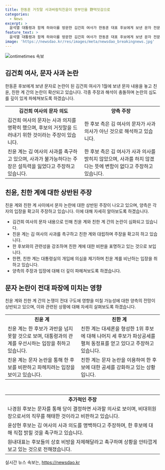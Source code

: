 ```yaml
---
title: 한동훈 거짓말 사과바람직친윤이 영부인을 野먹잇감으로
categories:
  - News
excerpt: >
  윤석열 대통령과 함께 하와이를 방문한 김건희 여사가 한동훈 대표 후보에게 보낸 문자 전문 공개로 친윤과 친한 갈등이 격화. 김 여사의 사과 의향 논란에 각자 주장하며 파장은 상반됨. 한 후보 측은 친윤계 돌려 칼끝을 내민 가운데, 전대 파급력에 대한 전망 엇갈림. 친윤, 동정표 상승 예상하며, 나머지 후보들은 문자 공개를 계기로 강화된 공세를 펼침. 후보들의 상호 비방에 대한 우려도 나옴.
feature_text: >
  윤석열 대통령과 함께 하와이를 방문한 김건희 여사가 한동훈 대표 후보에게 보낸 문자 전문 공개로 친윤과 친한 갈등이 격화. 김 여사의 사과 의향 논란에 각자 주장하며 파장은 상반됨. 한 후보 측은 친윤계 돌려 칼끝을 내민 가운데, 전대 파급력에 대한 전망 엇갈림. 친윤, 동정표 상승 예상하며, 나머지 후보들은 문자 공개를 계기로 강화된 공세를 펼침. 후보들의 상호 비방에 대한 우려도 나옴.
image: 'https://newsdao.kr/res/images/meta/newsdao_breakingnews.jpg'
---
```


<p><img src="https://newsdao.kr/res/images/meta/newsdao_breakingnews.jpg" alt="ontimetimes 속보" /></p>

<h2 data-ke-size="size26">김건희 여사, 문자 사과 논란</h2>

<p data-ke-size="size16">한동훈 후보에게 보낸 문자로 논란이 된 김건희 여사가 1월에 보낸 문자 내용을 놓고 친윤, 친한 계 간의 논란이 확산되고 있습니다. 각종 주장과 해석이 충돌하며 논란의 심도를 깊이 있게 파헤쳐보도록 하겠습니다.</p>

<table>
  <tbody>
    <tr>
      <td style="text-align: center; height: 17px;"><b>김건희 여사의 문자 의도</b></td>
      <td style="text-align: center; height: 17px;"><b>양측 주장</b></td>
    </tr>
    <tr>
      <td style="text-align: left; height: 17px;">김건희 여사의 문자는 사과 의지를 명확히 했으며, 후보의 거짓말을 드러내기 위한 것이라는 주장이 있습니다.</td>
      <td style="text-align: left; height: 17px;">한 후보 측은 김 여사의 문자가 사과 의사가 아닌 것으로 해석하고 있습니다.</td>
    </tr>
    <tr>
      <td style="text-align: left; height: 17px;">친윤 계는 김 여사의 사과를 촉구하고 있으며, 사과가 불가능하다는 주장은 설득력을 잃었다고 주장하고 있습니다.</td>
      <td style="text-align: left; height: 17px;">한 후보 측은 김 여사가 사과 의사를 밝히지 않았으며, 사과를 하지 않겠다는 뜻에 변함이 없다고 주장하고 있습니다.</td>
    </tr>
  </tbody>
</table>

<h2 data-ke-size="size26">친윤, 친한 계에 대한 상반된 주장</h2>

<p data-ke-size="size16">친윤 계와 친한 계 사이에서 문자 논란에 대한 상반된 주장이 나오고 있으며, 양측은 각자의 입장을 확고히 주장하고 있습니다. 이에 대해 자세히 알아보도록 하겠습니다.</p>

<div>
  <ul>
    <li>김건희 여사의 문자 내용으로 인해 친윤 계와 친한 계 간의 논란이 심화되고 있습니다.</li>
    <li>친윤 계는 김 여사의 사과를 촉구하고 친한 계와 대립하며 주장을 확고히 하고 있습니다.</li>
    <li>한 후보와의 관련성을 강조하며 친한 계에 대한 비판을 표명하고 있는 것으로 보입니다.</li>
    <li>한편, 친한 계는 대통령실의 개입에 의심을 제기하며 친윤 계를 비난하는 입장을 취하고 있습니다.</li>
    <li>양측의 주장과 입장에 대해 더 깊이 파헤쳐보도록 하겠습니다.</li>
  </ul>
</div>

<h2 data-ke-size="size26">문자 논란이 전대 파장에 미치는 영향</h2>

<p data-ke-size="size16">친윤 계와 친한 계 간의 논쟁이 전대 구도에 영향을 미칠 가능성에 대한 양측의 전망이 상반되고 있으며, 이와 관련된 상황에 대해 자세히 살펴보도록 하겠습니다.</p>

<table>
  <tbody>
    <tr>
      <td style="text-align: center; height: 17px;"><b>친윤 계</b></td>
      <td style="text-align: center; height: 17px;"><b>친한 계</b></td>
    </tr>
    <tr>
      <td style="text-align: left; height: 17px;">친윤 계는 한 후보가 과반을 넘지 못할 것으로 보며, 대통령과의 관계를 우선시하는 입장을 취하고 있습니다.</td>
      <td style="text-align: left; height: 17px;">친한 계는 대세론을 형성한 1위 후보에 대해 나머지 세 후보가 파상공세를 펼쳐 동정표를 얻고 있다고 주장하고 있습니다.</td>
    </tr>
    <tr>
      <td style="text-align: left; height: 17px;">친윤 계는 문자 논란을 통해 한 후보를 비판하고 파헤치려는 입장을 보이고 있습니다.</td>
      <td style="text-align: left; height: 17px;">친한 계는 문자 논란을 이용하여 한 후보에 대한 공세를 강화하고 있는 상황입니다.</td>
    </tr>
  </tbody>
</table>

<p data-ke-size="size16">&nbsp;</p>

<table>
  <tbody>
    <tr>
      <td style="text-align: center; height: 17px;"><b>추가적인 주장</b></td>
    </tr>
    <tr>
      <td style="text-align: left; height: 17px;">나경원 후보는 문자를 통해 당이 결정하면 사과할 의사로 보이며, 비대위원장으로서의 직무를 해태한 것이라고 비판하고 있습니다.</td>
    </tr>
    <tr>
      <td style="text-align: left; height: 17px;">윤상현 후보는 김 여사의 사과 의도를 명백하다고 주장하며, 한 후보에 대해 직접 밝힐 것을 촉구하고 있습니다.</td>
    </tr>
    <tr>
      <td style="text-align: left; height: 17px;">원내대표는 후보들의 상호 비방을 자제해달라고 촉구하며 상황을 안타깝게 보고 있는 것으로 전해졌습니다.</td>
    </tr>
  </tbody>
</table>
실시간 뉴스 속보는, <a href="https://newsdao.kr" rel="dofollow">https://newsdao.kr</a>


